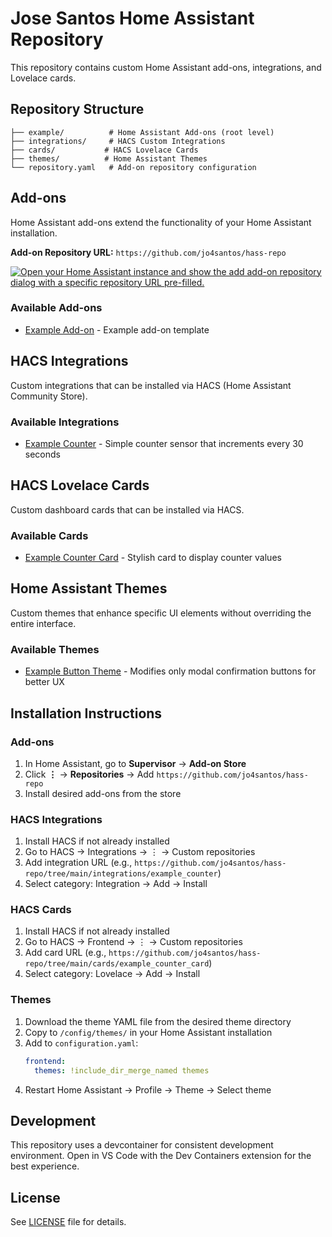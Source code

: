 # Jose Santos Home Assistant Repository

This repository contains custom Home Assistant add-ons, integrations, and Lovelace cards.

## Repository Structure

```
├── example/          # Home Assistant Add-ons (root level)
├── integrations/     # HACS Custom Integrations  
├── cards/           # HACS Lovelace Cards
├── themes/          # Home Assistant Themes
└── repository.yaml   # Add-on repository configuration
```

## Add-ons

Home Assistant add-ons extend the functionality of your Home Assistant installation.

**Add-on Repository URL:** `https://github.com/jo4santos/hass-repo`

[![Open your Home Assistant instance and show the add add-on repository dialog with a specific repository URL pre-filled.](https://my.home-assistant.io/badges/supervisor_add_addon_repository.svg)](https://my.home-assistant.io/redirect/supervisor_add_addon_repository/?repository_url=https%3A%2F%2Fgithub.com%2Fjo4santos%2Fhass-repo)

### Available Add-ons

- [Example Add-on](./example) - Example add-on template

## HACS Integrations

Custom integrations that can be installed via HACS (Home Assistant Community Store).

### Available Integrations

- [Example Counter](./integrations/example_counter) - Simple counter sensor that increments every 30 seconds

## HACS Lovelace Cards

Custom dashboard cards that can be installed via HACS.

### Available Cards

- [Example Counter Card](./cards/example_counter_card) - Stylish card to display counter values

## Home Assistant Themes

Custom themes that enhance specific UI elements without overriding the entire interface.

### Available Themes

- [Example Button Theme](./themes/example_button_theme) - Modifies only modal confirmation buttons for better UX

## Installation Instructions

### Add-ons
1. In Home Assistant, go to **Supervisor** → **Add-on Store**
2. Click **⋮** → **Repositories** → Add `https://github.com/jo4santos/hass-repo`
3. Install desired add-ons from the store

### HACS Integrations
1. Install HACS if not already installed
2. Go to HACS → Integrations → ⋮ → Custom repositories
3. Add integration URL (e.g., `https://github.com/jo4santos/hass-repo/tree/main/integrations/example_counter`)
4. Select category: Integration → Add → Install

### HACS Cards
1. Install HACS if not already installed  
2. Go to HACS → Frontend → ⋮ → Custom repositories
3. Add card URL (e.g., `https://github.com/jo4santos/hass-repo/tree/main/cards/example_counter_card`)
4. Select category: Lovelace → Add → Install

### Themes
1. Download the theme YAML file from the desired theme directory
2. Copy to `/config/themes/` in your Home Assistant installation
3. Add to `configuration.yaml`: 
   ```yaml
   frontend:
     themes: !include_dir_merge_named themes
   ```
4. Restart Home Assistant → Profile → Theme → Select theme

## Development

This repository uses a devcontainer for consistent development environment. Open in VS Code with the Dev Containers extension for the best experience.

## License

See [LICENSE](LICENSE) file for details.